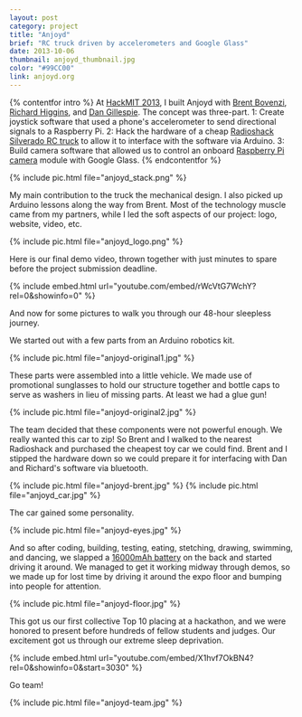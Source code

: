 ```yaml
---
layout: post
category: project
title: "Anjoyd"
brief: "RC truck driven by accelerometers and Google Glass"
date: 2013-10-06
thumbnail: anjoyd_thumbnail.jpg
color: "#99CC00"
link: anjoyd.org
---
```

{% contentfor intro %}
At [HackMIT 2013](https://hackmit.org/), I built Anjoyd with [Brent Bovenzi](https://bbovenzi.com), [Richard Higgins](https://relh.net), and [Dan Gillespie](https://dg.gg). The concept was three-part. 1: Create joystick software that used a phone's accelerometer to send directional signals to a Raspberry Pi. 2: Hack the hardware of a cheap [Radioshack Silverado RC truck](https://www.radioshack.com/radioshack-1-10-scale-silverado-hd-rc-truck/6001051.html) to allow it to interface with the software via Arduino. 3: Build camera software that allowed us to control an onboard [Raspberry Pi camera](https://www.amazon.com/Raspberry-5MP-Camera-Board-Module/dp/B00E1GGE40) module with Google Glass.
{% endcontentfor %}

{% include pic.html file="anjoyd_stack.png" %}

My main contribution to the truck the mechanical design. I also picked up Arduino lessons along the way from Brent. Most of the technology muscle came from my partners, while I led the soft aspects of our project: logo, website, video, etc.

{% include pic.html file="anjoyd_logo.png" %}

Here is our final demo video, thrown together with just minutes to spare before the project submission deadline.

{% include embed.html url="youtube.com/embed/rWcVtG7WchY?rel=0&amp;showinfo=0" %}

And now for some pictures to walk you through our 48-hour sleepless journey.

We started out with a few parts from an Arduino robotics kit.

{% include pic.html file="anjoyd-original1.jpg" %}

These parts were assembled into a little vehicle. We made use of promotional sunglasses to hold our structure together and bottle caps to serve as washers in lieu of missing parts. At least we had a glue gun!

{% include pic.html file="anjoyd-original2.jpg" %}

The team decided that these components were not powerful enough. We really wanted this car to zip! So Brent and I walked to the nearest Radioshack and purchased the cheapest toy car we could find. Brent and I stipped the hardware down so we could prepare it for interfacing with Dan and Richard's software via bluetooth.

{% include pic.html file="anjoyd-brent.jpg" %}
{% include pic.html file="anjoyd_car.jpg" %}

The car gained some personality.

{% include pic.html file="anjoyd-eyes.jpg" %}

And so after coding, building, testing, eating, stetching, drawing, swimming, and dancing, we slapped a [16000mAh battery](https://amzn.com/B00QESCTQA) on the back and started driving it around. We managed to get it working midway through demos, so we made up for lost time by driving it around the expo floor and bumping into people for attention.

{% include pic.html file="anjoyd-floor.jpg" %}

This got us our first collective Top 10 placing at a hackathon, and we were honored to present before hundreds of fellow students and judges. Our excitement got us through our extreme sleep deprivation.

{% include embed.html url="youtube.com/embed/X1hvf7OkBN4?rel=0&amp;showinfo=0&amp;start=3030" %}


Go team!

{% include pic.html file="anjoyd-team.jpg" %}
